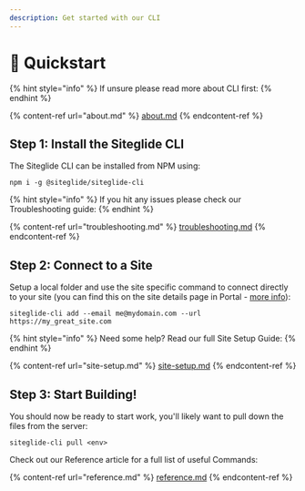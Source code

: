 ```yaml
---
description: Get started with our CLI
---
```


# 🚀 Quickstart

{% hint style="info" %}
If unsure please read more about CLI first:
{% endhint %}

{% content-ref url="about.md" %}
[about.md](about.md)
{% endcontent-ref %}

## Step 1: Install the Siteglide CLI

The Siteglide CLI can be installed from NPM using:

```
npm i -g @siteglide/siteglide-cli
```

{% hint style="info" %}
If you hit any issues please check our Troubleshooting guide:
{% endhint %}

{% content-ref url="troubleshooting.md" %}
[troubleshooting.md](troubleshooting.md)
{% endcontent-ref %}

## Step 2: Connect to a Site

Setup a local folder and use the site specific command to connect directly to your site (you can find this on the site details page in Portal - [more info](https://docs.siteglide.com/en/developer-tools/cli/site-setup#step-5-copy-the-env-command-with-pre-filled-variables)):

```
siteglide-cli add --email me@mydomain.com --url https://my_great_site.com
```

{% hint style="info" %}
Need some help? Read our full Site Setup Guide:
{% endhint %}

{% content-ref url="site-setup.md" %}
[site-setup.md](site-setup.md)
{% endcontent-ref %}

## Step 3: Start Building!

You should now be ready to start work, you'll likely want to pull down the files from the server:

```
siteglide-cli pull <env>
```

Check out our Reference article for a full list of useful Commands:

{% content-ref url="reference.md" %}
[reference.md](reference.md)
{% endcontent-ref %}
